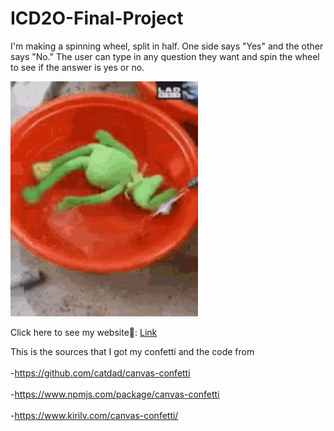 # ICD2O-Final-Project

I'm making a spinning wheel, split in half. One side says "Yes" and the other says "No." The user can type in any question they want and spin the wheel to see if the answer is yes or no.

<img src="./image/kermit-spinning.gif" alt="bee-image" width="300" />

Click here to see my website🥰: [Link](https://mths-icd2o-1-2024.github.io/ICD2O-Final-Project-adrina.peighambarzadeh/) 

This is the sources that I got my confetti and the code from  
<br/>-https://github.com/catdad/canvas-confetti  
<br/>-https://www.npmjs.com/package/canvas-confetti  
<br/>-https://www.kirilv.com/canvas-confetti/
